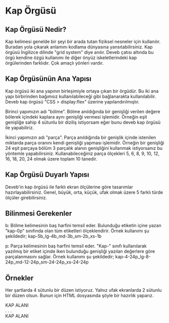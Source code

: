 # Kap Örgüsü

## Kap Örgüsü Nedir?

Kap kelimesi genelde bir şeyi bir arada tutan fiziksel nesneler için kullanılır. Buradan yola çıkarak anlamını kodlama dünyasına yansıtabilirsiniz. Kap örgüsü İngilizce dilinde "grid system" diye anılır. Deveb çatısı altında bu örgü kendine özgü kullanımı ile diğer önyüz iskeletlerindeki kap örgülerinden farklıdır. Çok amaçlı yönleri vardır.

## Kap Örgüsünün Ana Yapısı

Kap örgüsü iki ana yapının birleşimiyle ortaya çıkan bir örgüdür. Bu iki ana yapı birbirinden bağımsız kullanılabileceği gibi bağlanarakta kullanılabilir. Deveb kap örgüsü "CSS > display:flex" üzerine yapılandırılmıştır.

Birinci yapımızın adı "bölme". Bölme anıldığında bir genişliği verilen değere bölerek içindeki kaplara aynı genişliği vermesi işlemidir. Örneğin eşit genişliğe sahip 4 sütunlu bir diziliş istiyorsam eğer bunu deveb kap örgüsü ile yapabiliriz.

İkinci yapımızın adı "parça". Parça anıldığında bir genişlik içinde istenilen miktarda parça oranını kendi genişliği yapması işlemidir. Örneğin bir genişliği 24 eşit parçaya bölüm 3 parçalık alanın genişliğini kullanmak istiyorsanız bu yöntemle yapabilirsiniz. Kullanabileceğiniz parça ölçekleri 5, 6, 8, 9, 10, 12, 16, 18, 20, 24 olmak üzere toplam 10 tanedir.

## Kap Örgüsü Duyarlı Yapısı

Deveb'in kap örgüsü ile farklı ekran ölçülerine göre tasarımlar hazırlayabilirsiniz. Genel, büyük, orta, küçük, ufak olmak üzere 5 farklı türde ölçüler girebilirsiniz.

## Bilinmesi Gerekenler

b: Bölme kelimesinin baş harfini temsil eder. Bulunduğu etiketin içine yazan "kap-0p" sınıfında olan tüm etiketleri ölçeklendirir. Örnek kullanımı şu şekildedir; kap-5b_lg-4b_md-3b_sm-2b_xs-1b

p: Parça kelimesinin baş harfini temsil eder. "Kap-" sınıfı kullanılarak yazılmış bir etiket içinde iken bulunduğu genişliği yazılan değerlere göre parçalanmasını sağlar. Örnek kullanımı şu şekildedir; kap-4-24p_lg-8-24p_md-12-24p_sm-24-24p_xs-24-24p

## Örnekler

Her şartlarda 4 sütunlu bir düzen istiyoruz. Yalnız ufak ekranlarda 2 sütunlu bir düzen olsun. Bunun için HTML dosyasında şöyle bir hazırlık yaparız.

<div class="kap-4b_xs-2b">
  <div class="kap-0p">KAP ALANI</div>
  .
  .
  .
  <div class="kap-0p">KAP ALANI</div>
</div>
